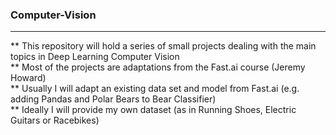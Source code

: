 ### Computer-Vision

---


** This repository will hold a series of small projects dealing with the main topics in Deep Learning Computer Vision \
** Most of the projects are adaptations from the Fast.ai course (Jeremy Howard) \
** Usually I will adapt an existing data set and model from Fast.ai (e.g. adding Pandas and Polar Bears to Bear Classifier) \
** Ideally I will provide my own dataset (as in Running Shoes, Electric Guitars or Racebikes)
